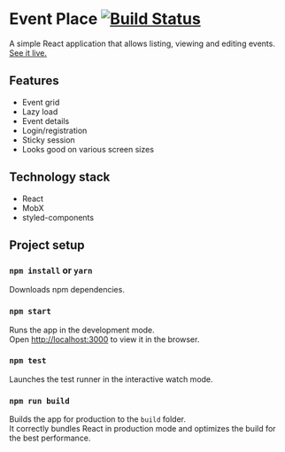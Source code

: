 # Event Place [![Build Status](https://travis-ci.com/armenbadalyan/event-place.svg?branch=master)](https://travis-ci.com/armenbadalyan/event-place)
A simple React application that allows listing, viewing and editing events.
[See it live.](http://event-place-app.s3-website.eu-central-1.amazonaws.com/)

## Features

* Event grid
* Lazy load
* Event details
* Login/registration
* Sticky session
* Looks good on various screen sizes

## Technology stack

* React 
* MobX
* styled-components

## Project setup

### `npm install` or `yarn`

Downloads npm dependencies.

### `npm start`

Runs the app in the development mode.<br>
Open [http://localhost:3000](http://localhost:3000) to view it in the browser.

### `npm test`

Launches the test runner in the interactive watch mode.<br>

### `npm run build`

Builds the app for production to the `build` folder.<br>
It correctly bundles React in production mode and optimizes the build for the best performance.
